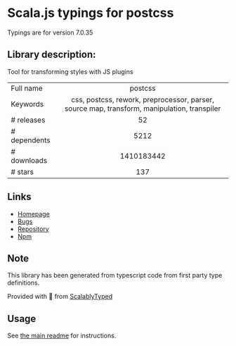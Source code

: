 
# Scala.js typings for postcss

Typings are for version 7.0.35

## Library description:
Tool for transforming styles with JS plugins

|                    |                 |
| ------------------ | :-------------: |
| Full name          | postcss |
| Keywords           | css, postcss, rework, preprocessor, parser, source map, transform, manipulation, transpiler |
| # releases         | 52 |
| # dependents       | 5212 |
| # downloads        | 1410183442 |
| # stars            | 137 |

## Links
- [Homepage](https://postcss.org/)
- [Bugs](https://github.com/postcss/postcss/issues)
- [Repository](https://github.com/postcss/postcss)
- [Npm](https://www.npmjs.com/package/postcss)
    


## Note
This library has been generated from typescript code from first party type definitions.

Provided with :purple_heart: from [ScalablyTyped](https://github.com/oyvindberg/ScalablyTyped)

## Usage
See [the main readme](../../readme.md) for instructions.


